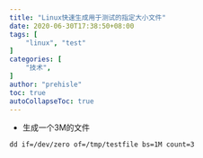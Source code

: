 ```yaml
---
title: "Linux快速生成用于测试的指定大小文件"
date: 2020-06-30T17:38:50+08:00
tags: [
    "linux", "test"
]
categories: [
    "技术",
]
author: "prehisle"
toc: true
autoCollapseToc: true
---
```


* 生成一个3M的文件
```
dd if=/dev/zero of=/tmp/testfile bs=1M count=3
```
